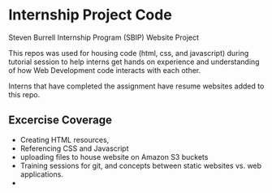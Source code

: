 # Internship Project Code
Steven Burrell Internship Program (SBIP) Website Project

This repos was used for housing code (html, css, and javascript) during tutorial session to help interns
get hands on experience and understanding of how Web Development code interacts with each other.

Interns that have completed the assignment have resume websites added to this repo.



## Excercise Coverage

* Creating HTML resources,
* Referencing CSS and Javascript
* uploading files to house website on Amazon S3 buckets
* Training sessions for git, and concepts between static websites vs. web applications.
* 